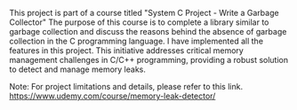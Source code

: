 This project is part of a course titled "System C Project - Write a Garbage Collector"
The purpose of this course is to complete a library similar to garbage collection and discuss the reasons behind the absence of garbage collection in the C programming language.
I have implemented all the features in this project. This initiative addresses critical memory management challenges in C/C++ programming, providing a robust solution to detect and manage memory leaks.

Note: For project limitations and details, please refer to this link.
https://www.udemy.com/course/memory-leak-detector/
